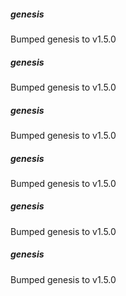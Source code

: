 
##### genesis
Bumped genesis to v1.5.0

##### genesis
Bumped genesis to v1.5.0

##### genesis
Bumped genesis to v1.5.0

##### genesis
Bumped genesis to v1.5.0

##### genesis
Bumped genesis to v1.5.0

##### genesis
Bumped genesis to v1.5.0
